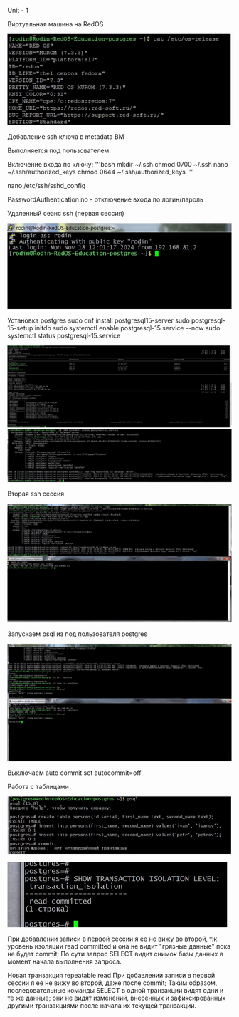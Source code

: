 Unit - 1



Виртуальная машина на RedOS 



![Postgers](https://github.com/DenisRodin86/Otus/blob/main/Postgres/1-1.jpg)




Добавление ssh ключа в metadata ВМ

Выполняется под пользователем

Включение входа по ключу:
'''bash
mkdir ~/.ssh
chmod 0700 ~/.ssh
nano ~/.ssh/authorized_keys
chmod 0644 ~/.ssh/authorized_keys
'''

nano /etc/ssh/sshd_config

PasswordAuthentication no  - отключение входа по логин/пароль




Удаленный сеанс ssh (первая сессия)




![Postgers](https://github.com/DenisRodin86/Otus/blob/main/Postgres/1-2.jpg)





Установка postgres
sudo dnf install postgresql15-server
sudo postgresql-15-setup initdb
sudo systemctl enable postgresql-15.service --now
sudo systemctl status postgresql-15.service

![Postgers](https://github.com/DenisRodin86/Otus/blob/main/Postgres/1-3.jpg)
![Postgers](https://github.com/DenisRodin86/Otus/blob/main/Postgres/1-4.jpg)






Вторая ssh сессия

![Postgers](https://github.com/DenisRodin86/Otus/blob/main/Postgres/1-5.jpg)





Запускаем psql из под пользователя postgres



![Postgers](https://github.com/DenisRodin86/Otus/blob/main/Postgres/1-6.jpg)



Выключаем auto commit
set autocommit=off




Работа с таблицами


![Postgers](https://github.com/DenisRodin86/Otus/blob/main/Postgres/1-7.jpg)


![Postgers](https://github.com/DenisRodin86/Otus/blob/main/Postgres/1-8.jpg)


При добавлении записи в первой сессии я ее не вижу во второй, т.к. уровень изоляции  read committed
и она не видит "грязные данные" пока не будет commit;
По сути запрос SELECT видит снимок базы данных в момент начала выполнения запроса.


Новая транзакция repeatable read 
При добавлении записи в первой сессии я ее не вижу во второй, даже после commit;
Таким образом, последовательные команды SELECT в одной транзакции видят одни и те же данные; они не видят изменений, внесённых и зафиксированных другими транзакциями после начала их текущей транзакции.





